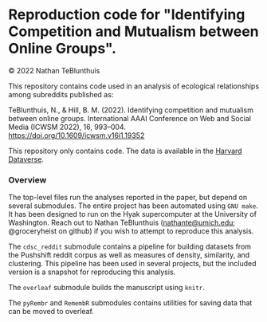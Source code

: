
# Reproduction code for "Identifying Competition and Mutualism between Online Groups". #

© 2022 Nathan TeBlunthuis

This repository contains code used in an analysis of ecological relationships among subreddits published as: 

TeBlunthuis, N., & Hill, B. M. (2022). Identifying competition and mutualism between online groups. International AAAI Conference on Web and Social Media (ICWSM 2022), 16, 993–004. <https://doi.org/10.1609/icwsm.v16i1.19352>

This repository only contains code. The data is available in the
[Harvard Dataverse](https://doi.org/10.7910/DVN/KLGHKY).

### Overview ###

The top-level files run the analyses reported in the paper, but depend
on several submodules. The entire project has been automated using
`GNU make`. It has been designed to run on the Hyak supercomputer at
the University of Washington. Reach out to Nathan TeBlunthuis
(nathante@umich.edu; @groceryheist on github) if you wish to attempt
to reproduce this analysis.

The `cdsc_reddit` submodule contains a pipeline for building datasets
from the Pushshift reddit corpus as well as measures of density,
similarity, and clustering. This pipeline has been used in several
projects, but the included version is a snapshot for reproducing this
analysis.

The `overleaf` submodule builds the manuscript using `knitr`. 

The `pyRembr` and `RemembR` submodules contains utilities for saving
data that can be moved to overleaf.
